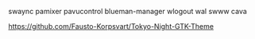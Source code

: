swaync pamixer pavucontrol blueman-manager wlogout wal swww cava


https://github.com/Fausto-Korpsvart/Tokyo-Night-GTK-Theme
